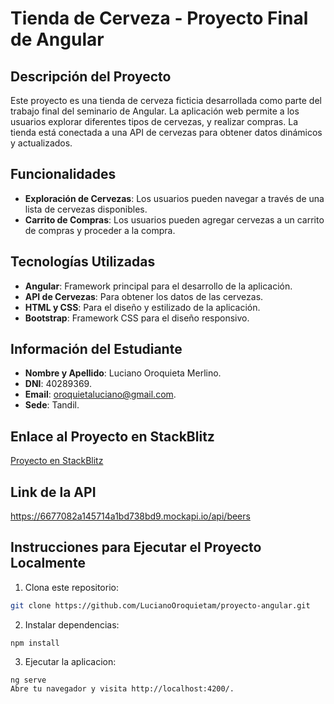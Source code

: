 # Tienda de Cerveza - Proyecto Final de Angular

## Descripción del Proyecto

Este proyecto es una tienda de cerveza ficticia desarrollada como parte del trabajo final del seminario de Angular. La aplicación web permite a los usuarios explorar diferentes tipos de cervezas, y realizar compras. 
La tienda está conectada a una API de cervezas para obtener datos dinámicos y actualizados.

## Funcionalidades

- **Exploración de Cervezas**: Los usuarios pueden navegar a través de una lista de cervezas disponibles.
- **Carrito de Compras**: Los usuarios pueden agregar cervezas a un carrito de compras y proceder a la compra.

## Tecnologías Utilizadas

- **Angular**: Framework principal para el desarrollo de la aplicación.
- **API de Cervezas**: Para obtener los datos de las cervezas.
- **HTML y CSS**: Para el diseño y estilizado de la aplicación.
- **Bootstrap**: Framework CSS para el diseño responsivo.

## Información del Estudiante

- **Nombre y Apellido**: Luciano Oroquieta Merlino.
- **DNI**: 40289369.
- **Email**: oroquietaluciano@gmail.com.
- **Sede**: Tandil.

## Enlace al Proyecto en StackBlitz

[Proyecto en StackBlitz](https://stackblitz.com/~/github.com/LucianoOroquietam/proyecto-angular)

## Link de la API
https://6677082a145714a1bd738bd9.mockapi.io/api/beers

## Instrucciones para Ejecutar el Proyecto Localmente

1. Clona este repositorio:
 ```bash
git clone https://github.com/LucianoOroquietam/proyecto-angular.git
 ```
2. Instalar dependencias:
 ```npm
npm install
```
3. Ejecutar la aplicacion:
```ng
ng serve
Abre tu navegador y visita http://localhost:4200/.
```

